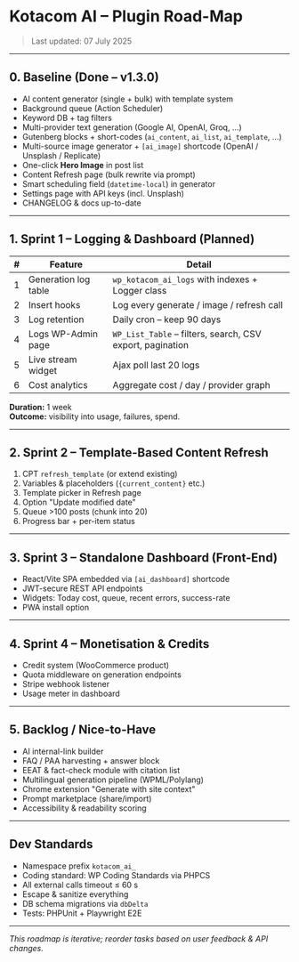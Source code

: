 # Kotacom AI – Plugin Road-Map

> Last updated: 07 July 2025

---

## 0. Baseline (Done – v1.3.0)

* AI content generator (single + bulk) with template system
* Background queue (Action Scheduler)
* Keyword DB + tag filters
* Multi-provider text generation (Google AI, OpenAI, Groq, …)
* Gutenberg blocks + short-codes (`ai_content`, `ai_list`, `ai_template`, …)
* Multi-source image generator + `[ai_image]` shortcode (OpenAI / Unsplash / Replicate)
* One-click **Hero Image** in post list
* Content Refresh page (bulk rewrite via prompt)
* Smart scheduling field (`datetime-local`) in generator
* Settings page with API keys (incl. Unsplash)
* CHANGELOG & docs up-to-date

---

## 1. Sprint 1 – Logging & Dashboard (**Planned**)

| # | Feature | Detail |
|---|---------|--------|
| 1 | Generation log table | `wp_kotacom_ai_logs` with indexes + Logger class |
| 2 | Insert hooks | Log every generate / image / refresh call |
| 3 | Log retention | Daily cron – keep 90 days |
| 4 | Logs WP-Admin page | `WP_List_Table` – filters, search, CSV export, pagination |
| 5 | Live stream widget | Ajax poll last 20 logs |
| 6 | Cost analytics | Aggregate cost / day / provider graph |

**Duration:** 1 week  
**Outcome:** visibility into usage, failures, spend.

---

## 2. Sprint 2 – Template-Based Content Refresh

1. CPT `refresh_template` (or extend existing)  
2. Variables & placeholders (`{current_content}` etc.)  
3. Template picker in Refresh page  
4. Option "Update modified date"  
5. Queue >100 posts (chunk into 20)  
6. Progress bar + per-item status  

---

## 3. Sprint 3 – Standalone Dashboard (Front-End)

* React/Vite SPA embedded via `[ai_dashboard]` shortcode  
* JWT-secure REST API endpoints  
* Widgets: Today cost, queue, recent errors, success-rate  
* PWA install option

---

## 4. Sprint 4 – Monetisation & Credits

* Credit system (WooCommerce product)  
* Quota middleware on generation endpoints  
* Stripe webhook listener  
* Usage meter in dashboard

---

## 5. Backlog / Nice-to-Have

* AI internal-link builder  
* FAQ / PAA harvesting + answer block  
* EEAT & fact-check module with citation list  
* Multilingual generation pipeline (WPML/Polylang)  
* Chrome extension "Generate with site context"  
* Prompt marketplace (share/import)  
* Accessibility & readability scoring

---

## Dev Standards

* Namespace prefix `kotacom_ai_`  
* Coding standard: WP Coding Standards via PHPCS  
* All external calls timeout ≤ 60 s  
* Escape & sanitize everything  
* DB schema migrations via `dbDelta`  
* Tests: PHPUnit + Playwright E2E  

---

_This roadmap is iterative; reorder tasks based on user feedback & API changes._